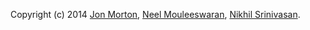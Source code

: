 Copyright (c) 2014 [Jon Morton](https://github.com/jonanin), [Neel Mouleeswaran](https://github.com/neelcm), [Nikhil Srinivasan](https://github.com/nikhilsrinivasan).